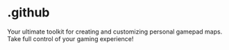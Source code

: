# .github
Your ultimate toolkit for creating and customizing personal gamepad maps. Take full control of your gaming experience!
